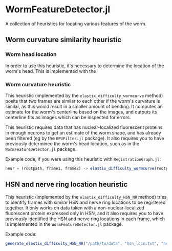 # WormFeatureDetector.jl

A collection of heuristics for locating various features of the worm.

## Worm curvature similarity heuristic

### Worm head location

In order to use this heuristic, it's necessary to determine the location of the worm's head. This is implemented with the 

### Worm curvature heuristic

This heuristic (implemented by the `elastix_difficulty_wormcurve` method) posits that two frames are similar to each other if the worm's curvature is similar, as this would result in a smaller amount of bending. It computes an estimate for the worm's centerline based on the images, and outputs its centerline fits as images which can be inspected for errors.

This heuristic requires data that has nuclear-localized fluorescent proteins in enough neurons to get an estimate of the worm shape, and has already been filtered (eg by the `GPUFilter.jl` package). It also requires you to have previously determined the worm's head location, such as in the `WormFeatureDetector.jl` package.

Example code, if you were using this heuristic with `RegistrationGraph.jl`:

```julia
heur = (rootpath, frame1, frame2) -> elastix_difficulty_wormcurve(rootpath, frame1, frame2, "MHD", "head_pos.txt", "img_prefix", 2; figure_save_path="worm_curves")
```

## HSN and nerve ring location heuristic

This heuristic (implemented by the `elastix_difficulty_HSN_NR` method) tries to identify frames with similar HSN and nerve ring locations to be registered together. It only works on data taken with a non-nuclear-localized fluorescent protein expressed only in HSN, and it also requires you to have previously identified the HSN and nerve ring locations in each frame, which is implemented in the `WormFeatureDetector.jl` package.

Example code:

```julia
generate_elastix_difficulty_HSN_NR("/path/to/data", "hsn_locs.txt", "nr_locs.txt", 1:100, "elastix_difficulty.txt")
```